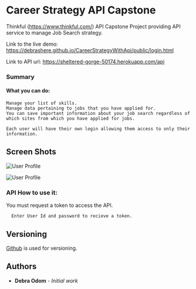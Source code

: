 # Career Strategy API Capstone

Thinkful (https://www.thinkful.com/) API Capstone Project providing API service to manage Job Search strategy.

Link to the live demo:  https://debrashere.github.io/CareerStrategyWithApi/public/login.html

Link to API url:
https://sheltered-gorge-50174.herokuapp.com/api

### Summary

  #### What you can do:
    Manage your list of skills.
    Manage data pertaining to jobs that you have applied for.
    You can save important information about your job search regardless of which sites from which you have applied for jobs.

    Each user will have their own login allowing them access to only their information.

## Screen Shots

![User Profile ](https://raw.githubusercontent.com/debrashere/Documents/master/UserProfile1.png)

![User Profile ](https://raw.githubusercontent.com/debrashere/Documents/master/UserProfile3.png)


### API How to use it:

You must request a token to access the API. 

```
  Enter User Id and password to recieve a token.
```

## Versioning

 [Github](https://github.com/) is used for versioning.

## Authors

* **Debra Odom** - *Initial work* 
